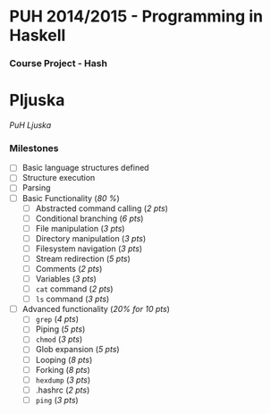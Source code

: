# PUH 2014/2015 - Programming in Haskell
### Course Project - Hash

Pljuska
========
*PuH Ljuska*


### Milestones
- [ ] Basic language structures defined
- [ ] Structure execution
- [ ] Parsing
- [ ] Basic Functionality (*80 %*)
    - [ ] Abstracted command calling (*2 pts*)
    - [ ] Conditional branching (*6 pts*)
    - [ ] File manipulation (*3 pts*)
    - [ ] Directory manipulation (*3 pts*)
    - [ ] Filesystem navigation (*3 pts*)
    - [ ] Stream redirection (*5 pts*)
    - [ ] Comments (*2 pts*)
    - [ ] Variables (*3 pts*)
    - [ ] `cat` command (*2 pts*)
    - [ ] `ls` command (*3 pts*)
- [ ] Advanced functionality (*20% for 10 pts*)
    - [ ] `grep` (*4 pts*)
    - [ ] Piping (*5 pts*)
    - [ ] `chmod` (*3 pts*)
    - [ ] Glob expansion (*5 pts*)
    - [ ] Looping (*8 pts*)
    - [ ] Forking (*8 pts*)
    - [ ] `hexdump` (*3 pts*)
    - [ ] .hashrc (*2 pts*)
    - [ ] `ping` (*3 pts*)
